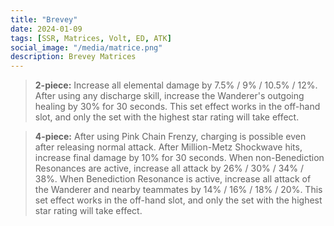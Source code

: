 ```yaml
---
title: "Brevey"
date: 2024-01-09
tags: [SSR, Matrices, Volt, ED, ATK]
social_image: "/media/matrice.png"
description: Brevey Matrices
---
```


> **2-piece:** Increase all elemental damage by 7.5% / 9% / 10.5% / 12%. After using any discharge skill, increase the Wanderer's outgoing healing by 30% for 30 seconds. This set effect works in the off-hand slot, and only the set with the highest star rating will take effect. 

> **4-piece:** After using Pink Chain Frenzy, charging is possible even after releasing normal attack. After Million-Metz Shockwave hits, increase final damage by 10% for 30 seconds. When non-Benediction Resonances are active, increase all attack by 26% / 30% / 34% / 38%. When Benediction Resonance is active, increase all attack of the Wanderer and nearby teammates by 14% / 16% / 18% / 20%. This set effect works in the off-hand slot, and only the set with the highest star rating will take effect. 
